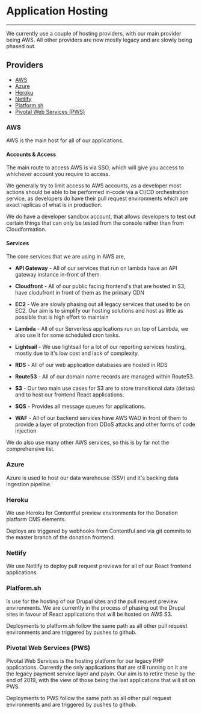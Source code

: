 # Application Hosting
***

We currently use a couple of hosting providers, with our main provider being AWS. All other providers are now mostly legacy and are slowly being phased out.

## Providers
- [AWS](#aws)
- [Azure](#azure)
- [Heroku](#heroku)
- [Netlify](#netlify)
- [Platform.sh](#platformsh)
- [Pivotal Web Services (PWS)](#pivotal-web-services-pws)

### AWS
AWS is the main host for all of our applications.

#### Accounts & Access
The main route to access AWS is via SSO, which will give you access to whichever account you require to access.

We generally try to limit access to AWS accounts, as a developer most actions should be able to be performed in-code via
a CI/CD orchestration service, as developers do have their pull request environments which are exact replicas of what is 
in production.

We do have a developer sandbox account, that allows developers to test out certain things that can only be tested from 
the console rather than from Cloudformation. 

#### Services

The core services that we are using in AWS are,

- **API Gateway** - All of our services that run on lambda have an API gateway instance in-front of them.

- **Cloudfront** - All of our public facing frontend's that are hosted in S3, have clodufront in front of them as the 
primary CDN

- **EC2** - We are slowly phasing out all legacy services that used to be on EC2. Our aim is to simplify our hosting 
solutions and host as little as possible that is high effort to maintain

- **Lambda** - All of our Serverless applications run on top of Lambda, we also use it for some scheduled cron tasks.

- **Lightsail** - We use lightsail for a lot of our reporting services hosting, mostly due to it's low cost and lack of 
complexity.

- **RDS** - All of our web application databases are hosted in RDS

- **Route53** - All of our domain name records are managed within Route53.

- **S3** - Our two main use cases for S3 are to store transitional data (deltas) and to host our frontend React 
applications.

- **SQS** - Provides all message queues for applications.

- **WAF** - All of our backend services have AWS WAD in front of them to provide a layer of protection from DDoS attacks
and other forms of code injection

We do also use many other AWS services, so this is by far not the comprehensive list.

### Azure
Azure is used to host our data warehouse (SSV) and it's backing data ingestion pipeline.

### Heroku
We use Heroku for Contentful preview environments for the Donation platform CMS elements.

Deploys are triggered by webhooks from Contentful and via git commits to the master branch of the donation
frontend.

### Netlify
We use Netlify to deploy pull request previews for all of our React frontend applications.

### Platform.sh
Is use for the hosting of our Drupal sites and the pull request preview environments. We are currently in the process of 
phasing out the Drupal sites in favour of React applications that will be hosted on AWS S3.

Deployments to platform.sh follow the same path as all other pull request environments and are triggered by pushes to 
github.

### Pivotal Web Services (PWS)
Pivotal Web Services is the hosting platform for our legacy PHP applications. Currently the only applications that
are still running on it are the legacy payment service layer and payin. Our aim is to retire these by the end of 2019, 
with the view of those being the last applications that will sit on PWS.

Deployments to PWS follow the same path as all other pull request environments and are triggered by pushes to 
github.



